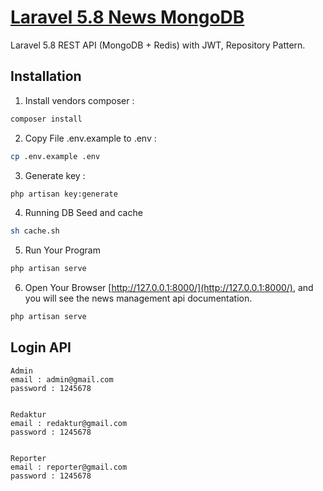 
# [Laravel 5.8 News MongoDB](https://github.com/lukisanjaya/laravel-restapi-crud-mongodb-redis-caching)

Laravel 5.8 REST API (MongoDB + Redis) with JWT, Repository Pattern.

## Installation

1. Install vendors composer :

```bash
composer install
```

2. Copy File .env.example to .env :

```bash
cp .env.example .env
```

3. Generate key :

```bash
php artisan key:generate
```

4. Running DB Seed and cache
```bash
sh cache.sh
```

5. Run Your Program
```bash
php artisan serve
```

6. Open Your Browser [http://127.0.0.1:8000/](http://127.0.0.1:8000/), and you will see the news management api documentation.

```bash
php artisan serve
```

## Login API

```text
Admin
email : admin@gmail.com
password : 1245678


Redaktur
email : redaktur@gmail.com
password : 1245678


Reporter
email : reporter@gmail.com
password : 1245678
```
